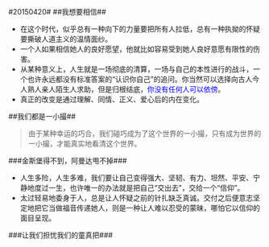 #20150420#
##我想要相信##
+ 在这个时代，似乎总有一种向下的力量要把所有人拉低，总有一种执拗的怀疑要撕破人道主义的温情面纱。
+ 一个人如果相信她人的良好愿望，他就比如容易受到她人良好意愿有限性的伤害。
+ 从某种意义上，人生就是一场彻底的清算，一场与自己的本性进行的战斗，一个也许永远都没有标准答案的“认识你自己”的追问。你当然可以选择向古人今人熟人亲人陌生人求助，但是归根结底，<font color="blue">你没有任何人可以依傍</font>。
+ 真正的改变是通过理解、同情、正义、爱心后的内在变化。

##我们都是一小撮##
>由于某种幸运的巧合，我们碰巧成为了这个世界的一小撮，只有成为世界的一小撮，才能真实地看清这个世界。

###金斯堡得不到，阿曼达甩不掉###
+ 人生多险，人生多难，我们要让自己变得强大、坚韧、有力、坦然、平安、宁静地度过一生，也许唯一的办法就是把自己“交出去”，交给一个“信仰”。
+ 太过轻易地委身于人，总是让人怀疑之前的针扎缺乏真诚。交付之后便意志坚定地把它当做福音传递她人，则是一种让人难以忍受的蒙昧，哪怕它以信仰的面目呈现。

###让我们担忧我们的童真把###




